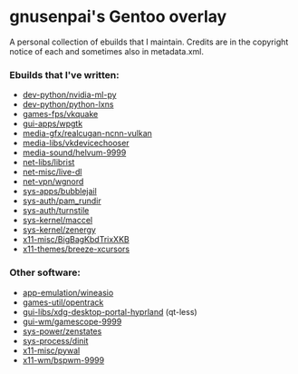 # gnusenpai's Gentoo overlay
A personal collection of ebuilds that I maintain.
Credits are in the copyright notice of each and sometimes also in metadata.xml.

### Ebuilds that I've written:
- [dev-python/nvidia-ml-py](dev-python/nvidia-ml-py)
- [dev-python/python-lxns](dev-python/python-lxns)
- [games-fps/vkquake](games-fps/vkquake)
- [gui-apps/wpgtk](gui-apps/wpgtk)
- [media-gfx/realcugan-ncnn-vulkan](media-gfx/realcugan-ncnn-vulkan)
- [media-libs/vkdevicechooser](media-libs/vkdevicechooser)
- [media-sound/helvum-9999](media-sound/helvum)
- [net-libs/librist](net-libs/librist)
- [net-misc/live-dl](net-misc/live-dl)
- [net-vpn/wgnord](net-vpn/wgnord)
- [sys-apps/bubblejail](sys-apps/bubblejail)
- [sys-auth/pam_rundir](sys-auth/pam_rundir)
- [sys-auth/turnstile](sys-auth/turnstile)
- [sys-kernel/maccel](sys-kernel/maccel)
- [sys-kernel/zenergy](sys-kernel/zenergy)
- [x11-misc/BigBagKbdTrixXKB](x11-misc/BigBagKbdTrixXKB)
- [x11-themes/breeze-xcursors](x11-themes/breeze-xcursors)

### Other software:
- [app-emulation/wineasio](app-emulation/wineasio)
- [games-util/opentrack](games-util/opentrack)
- [gui-libs/xdg-desktop-portal-hyprland](gui-libs/xdg-desktop-portal-hyprland) (qt-less)
- [gui-wm/gamescope-9999](gui-wm/gamescope)
- [sys-power/zenstates](sys-power/zenstates)
- [sys-process/dinit](sys-process/dinit)
- [x11-misc/pywal](x11-misc/pywal)
- [x11-wm/bspwm-9999](x11-wm/bspwm)
